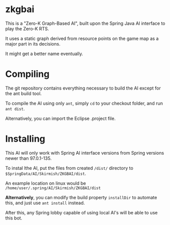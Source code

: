 zkgbai
======

This is a "Zero-K Graph-Based AI", built upon the Spring Java AI interface to play the Zero-K RTS. 

It uses a static graph derived from resource points on the game map as a major part in its decisions.

It might get a better name eventually.

Compiling
=========
The git repository contains everything necessary to build the AI except for the ant build tool. 

To compile the AI using only `ant`, simply `cd` to your checkout folder, and run `ant dist`.

Alternatively, you can import the Eclipse .project file.

Installing
==========
This AI will only work with Spring AI interface versions from Spring versions newer than 97.0.1-135.

To instal lthe AI, put the files from created `/dist/` directory to `$SpringData/AI/Skirmish/ZKGBAI/dist`.

An example location on linux would be `/home/user/.spring/AI/Skirmish/ZKGBAI/dist`

**Alternatively**, you can modify the build property `installDir` to automate this, and just use `ant install` instead.

After this, any Spring lobby capable of using local AI's will be able to use this bot.
